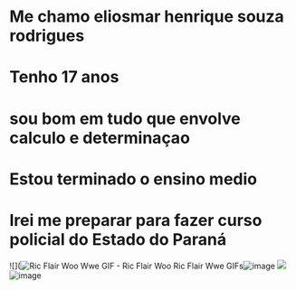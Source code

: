 # Me chamo eliosmar henrique souza rodrigues
# Tenho 17 anos
# sou bom em tudo que envolve calculo e determinaçao 
# Estou terminado o ensino medio
# Irei me preparar para fazer curso policial do Estado do Paraná
![](<img src="https://media1.tenor.com/m/_i4lWyZAcAAAAAAC/ric-flair-woo-ric-flair.gif" alt="Ric Flair Woo Wwe GIF - Ric Flair Woo Ric Flair Wwe GIFs"/>![image](https://github.com/eliosmar2006/leo/assets/115228812/bd20de9d-e226-4355-9320-0c79863648fa)
![](<img src="https://media1.tenor.com/m/hX7VE8sdrukAAAAC/ric-flair-strut.gif" alt="Ric Flair Strut GIF - Ric Flair Strut GIFs"/>)![image](https://github.com/eliosmar2006/leo/assets/115228812/c1058a94-e57f-4c22-862e-75253203ec11)
